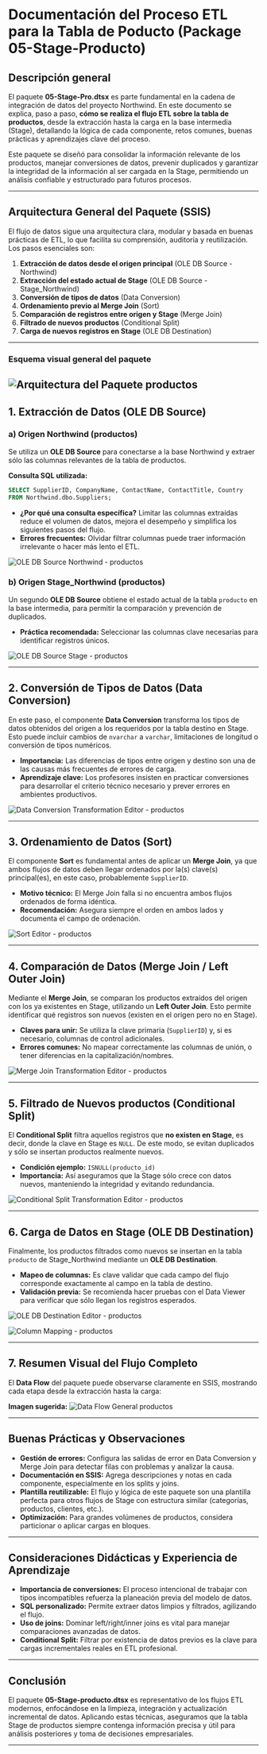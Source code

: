 # **Documentación del Proceso ETL para la Tabla de Poducto (Package 05-Stage-Producto)**

## **Descripción general**

El paquete **05-Stage-Pro.dtsx** es parte fundamental en la cadena de integración de datos del proyecto Northwind. En este documento se explica, paso a paso, **cómo se realiza el flujo ETL sobre la tabla de productos**, desde la extracción hasta la carga en la base intermedia (Stage), detallando la lógica de cada componente, retos comunes, buenas prácticas y aprendizajes clave del proceso.

Este paquete se diseñó para consolidar la información relevante de los productos, manejar conversiones de datos, prevenir duplicados y garantizar la integridad de la información al ser cargada en la Stage, permitiendo un análisis confiable y estructurado para futuros procesos.

---

## Arquitectura General del Paquete (SSIS)

El flujo de datos sigue una arquitectura clara, modular y basada en buenas prácticas de ETL, lo que facilita su comprensión, auditoría y reutilización. Los pasos esenciales son:

1. **Extracción de datos desde el origen principal** (OLE DB Source - Northwind)
2. **Extracción del estado actual de Stage** (OLE DB Source - Stage_Northwind)
3. **Conversión de tipos de datos** (Data Conversion)
4. **Ordenamiento previo al Merge Join** (Sort)
5. **Comparación de registros entre origen y Stage** (Merge Join)
6. **Filtrado de nuevos productos** (Conditional Split)
7. **Carga de nuevos registros en Stage** (OLE DB Destination)

---

### Esquema visual general del paquete

## ![Arquitectura del Paquete productos](../Imgs/05-Package/05-Package-Arquitecture.png)

## 1. Extracción de Datos (OLE DB Source)

### a) Origen Northwind (productos)

Se utiliza un **OLE DB Source** para conectarse a la base Northwind y extraer sólo las columnas relevantes de la tabla de productos.

**Consulta SQL utilizada:**

```sql
SELECT SupplierID, CompanyName, ContactName, ContactTitle, Country
FROM Northwind.dbo.Suppliers;
```

- **¿Por qué una consulta específica?** Limitar las columnas extraídas reduce el volumen de datos, mejora el desempeño y simplifica los siguientes pasos del flujo.
- **Errores frecuentes:** Olvidar filtrar columnas puede traer información irrelevante o hacer más lento el ETL.

![OLE DB Source Northwind - productos](../Imgs/05-Package/05-Package-ole-db-source-northwind.png)

### b) Origen Stage_Northwind (productos)

Un segundo **OLE DB Source** obtiene el estado actual de la tabla `producto` en la base intermedia, para permitir la comparación y prevención de duplicados.

- **Práctica recomendada:** Seleccionar las columnas clave necesarias para identificar registros únicos.

![OLE DB Source Stage - productos](../Imgs/05-Package/05-Package-ole-db-source-stage-northwind.png)

---

## 2. Conversión de Tipos de Datos (Data Conversion)

En este paso, el componente **Data Conversion** transforma los tipos de datos obtenidos del origen a los requeridos por la tabla destino en Stage. Esto puede incluir cambios de `nvarchar` a `varchar`, limitaciones de longitud o conversión de tipos numéricos.

- **Importancia:** Las diferencias de tipos entre origen y destino son una de las causas más frecuentes de errores de carga.
- **Aprendizaje clave:** Los profesores insisten en practicar conversiones para desarrollar el criterio técnico necesario y prever errores en ambientes productivos.

![Data Conversion Transformation Editor - productos](../Imgs/05-Package/05-Package-Data-Conversion-Transformation-Editor.png)

---

## 3. Ordenamiento de Datos (Sort)

El componente **Sort** es fundamental antes de aplicar un **Merge Join**, ya que ambos flujos de datos deben llegar ordenados por la(s) clave(s) principal(es), en este caso, probablemente `SupplierID`.

- **Motivo técnico:** El Merge Join falla si no encuentra ambos flujos ordenados de forma idéntica.
- **Recomendación:** Asegura siempre el orden en ambos lados y documenta el campo de ordenación.

![Sort Editor - productos](../Imgs/05-Package/05-Package-Sort-Editor.png)

---

## 4. Comparación de Datos (Merge Join / Left Outer Join)

Mediante el **Merge Join**, se comparan los productos extraídos del origen con los ya existentes en Stage, utilizando un **Left Outer Join**. Esto permite identificar qué registros son nuevos (existen en el origen pero no en Stage).

- **Claves para unir:** Se utiliza la clave primaria (`SupplierID`) y, si es necesario, columnas de control adicionales.
- **Errores comunes:** No mapear correctamente las columnas de unión, o tener diferencias en la capitalización/nombres.

![Merge Join Transformation Editor - productos](../Imgs/05-Package/05-Package-Merge-Join-Transformation-Editor.png)

---

## 5. Filtrado de Nuevos productos (Conditional Split)

El **Conditional Split** filtra aquellos registros que **no existen en Stage**, es decir, donde la clave en Stage es `NULL`. De este modo, se evitan duplicados y sólo se insertan productos realmente nuevos.

- **Condición ejemplo:** `ISNULL(producto_id)`
- **Importancia:** Así aseguramos que la Stage sólo crece con datos nuevos, manteniendo la integridad y evitando redundancia.

![Conditional Split Transformation Editor - productos](../Imgs/05-Package/05-Package-Conditional-Split-Transformation-Editor.png)

---

## 6. Carga de Datos en Stage (OLE DB Destination)

Finalmente, los productos filtrados como nuevos se insertan en la tabla `producto` de Stage_Northwind mediante un **OLE DB Destination**.

- **Mapeo de columnas:** Es clave validar que cada campo del flujo corresponde exactamente al campo en la tabla de destino.
- **Validación previa:** Se recomienda hacer pruebas con el Data Viewer para verificar que sólo llegan los registros esperados.

![OLE DB Destination Editor - productos](../Imgs/05-Package/05-Package-OLE-DB-Destination-Editor.png)

![Column Mapping - productos](../Imgs/05-Package/05-Package-Column-Mapping.png)

---

## 7. Resumen Visual del Flujo Completo

El **Data Flow** del paquete puede observarse claramente en SSIS, mostrando cada etapa desde la extracción hasta la carga:

**Imagen sugerida:**
![Data Flow General productos](../Imgs/05-Package/05-Package-Arquitecture.png)

---

## Buenas Prácticas y Observaciones

- **Gestión de errores:** Configura las salidas de error en Data Conversion y Merge Join para detectar filas con problemas y analizar la causa.
- **Documentación en SSIS:** Agrega descripciones y notas en cada componente, especialmente en los splits y joins.
- **Plantilla reutilizable:** El flujo y lógica de este paquete son una plantilla perfecta para otros flujos de Stage con estructura similar (categorías, productos, clientes, etc.).
- **Optimización:** Para grandes volúmenes de productos, considera particionar o aplicar cargas en bloques.

---

## Consideraciones Didácticas y Experiencia de Aprendizaje

- **Importancia de conversiones:** El proceso intencional de trabajar con tipos incompatibles refuerza la planeación previa del modelo de datos.
- **SQL personalizado:** Permite extraer datos limpios y filtrados, agilizando el flujo.
- **Uso de joins:** Dominar left/right/inner joins es vital para manejar comparaciones avanzadas de datos.
- **Conditional Split:** Filtrar por existencia de datos previos es la clave para cargas incrementales reales en ETL profesional.

---

## Conclusión

El paquete **05-Stage-producto.dtsx** es representativo de los flujos ETL modernos, enfocándose en la limpieza, integración y actualización incremental de datos. Aplicando estas técnicas, aseguramos que la tabla Stage de productos siempre contenga información precisa y útil para análisis posteriores y toma de decisiones empresariales.

---
